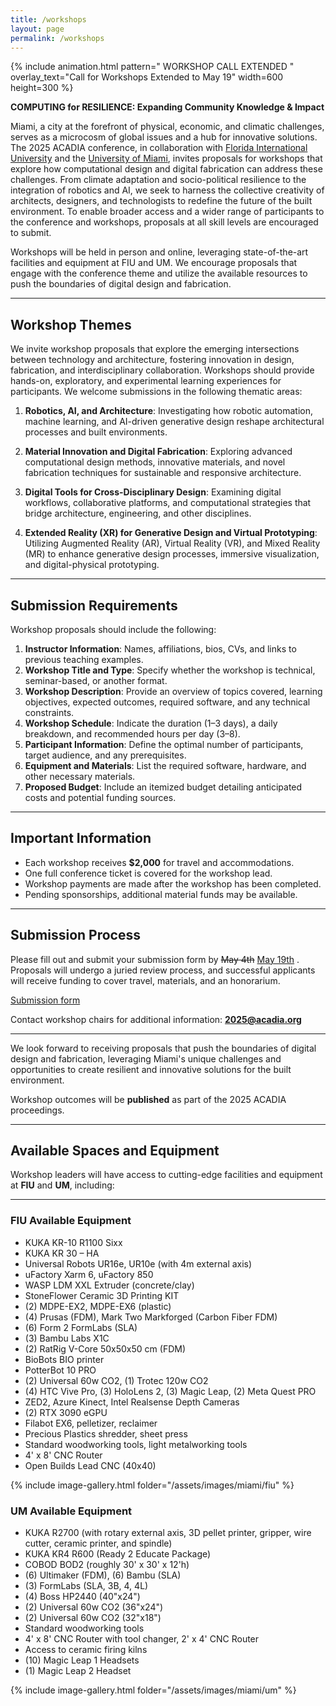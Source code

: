 ```yaml
---
title: /workshops
layout: page
permalink: /workshops
---
```

{% include animation.html pattern="  WORKSHOP CALL EXTENDED  " overlay_text="Call for Workshops Extended to May 19" width=600 height=300 %}

**COMPUTING for RESILIENCE: Expanding Community Knowledge & Impact**  

Miami, a city at the forefront of physical, economic, and climatic challenges, serves as a microcosm of global issues and a hub for innovative solutions. The 2025 ACADIA conference, in collaboration with [Florida International University](/fiu) and the [University of Miami](/um), invites proposals for workshops that explore how computational design and digital fabrication can address these challenges. From climate adaptation and socio-political resilience to the integration of robotics and AI, we seek to harness the collective creativity of architects, designers, and technologists to redefine the future of the built environment. To enable broader access and a wider range of participants to the conference and workshops, proposals at all skill levels are encouraged to submit.  

Workshops will be held in person and online, leveraging state-of-the-art facilities and equipment at FIU and UM. We encourage proposals that engage with the conference theme and utilize the available resources to push the boundaries of digital design and fabrication.  

---

## Workshop Themes  

We invite workshop proposals that explore the emerging intersections between technology and architecture, fostering innovation in design, fabrication, and interdisciplinary collaboration. Workshops should provide hands-on, exploratory, and experimental learning experiences for participants. We welcome submissions in the following thematic areas:

1. **Robotics, AI, and Architecture**: Investigating how robotic automation, machine learning, and AI-driven generative design reshape architectural processes and built environments.  

2. **Material Innovation and Digital Fabrication**: Exploring advanced computational design methods, innovative materials, and novel fabrication techniques for sustainable and responsive architecture.  

3. **Digital Tools for Cross-Disciplinary Design**: Examining digital workflows, collaborative platforms, and computational strategies that bridge architecture, engineering, and other disciplines.  

4. **Extended Reality (XR) for Generative Design and Virtual Prototyping**: Utilizing Augmented Reality (AR), Virtual Reality (VR), and Mixed Reality (MR) to enhance generative design processes, immersive visualization, and digital-physical prototyping.  

---

## Submission Requirements  

Workshop proposals should include the following:  

1. **Instructor Information**: Names, affiliations, bios, CVs, and links to previous teaching examples.  
2. **Workshop Title and Type**: Specify whether the workshop is technical, seminar-based, or another format.  
3. **Workshop Description**: Provide an overview of topics covered, learning objectives, expected outcomes, required software, and any technical constraints.  
4. **Workshop Schedule**: Indicate the duration (1–3 days), a daily breakdown, and recommended hours per day (3–8).  
5. **Participant Information**: Define the optimal number of participants, target audience, and any prerequisites.  
6. **Equipment and Materials**: List the required software, hardware, and other necessary materials.  
7. **Proposed Budget**: Include an itemized budget detailing anticipated costs and potential funding sources.  

---

## Important Information

- Each workshop receives **$2,000** for travel and accommodations.  
- One full conference ticket is covered for the workshop lead. 
- Workshop payments are made after the workshop has been completed.  
- Pending sponsorships, additional material funds may be available.  


---

## Submission Process  

Please fill out and submit your submission form by ~~May 4th~~ [May 19th](https://forms.gle/4ABebzhwSYdBQCAJ6) . Proposals will undergo a juried review process, and successful applicants will receive funding to cover travel, materials, and an honorarium.  

[Submission form](https://forms.gle/4ABebzhwSYdBQCAJ6)  

Contact workshop chairs for additional information: **2025@acadia.org**  

---

We look forward to receiving proposals that push the boundaries of digital design and fabrication, leveraging Miami's unique challenges and opportunities to create resilient and innovative solutions for the built environment.  

Workshop outcomes will be **published** as part of the 2025 ACADIA proceedings.  

---

## Available Spaces and Equipment  

Workshop leaders will have access to cutting-edge facilities and equipment at **FIU** and **UM**, including:  

---

### FIU Available Equipment  

- KUKA KR-10 R1100 Sixx  
- KUKA KR 30 – HA  
- Universal Robots UR16e, UR10e (with 4m external axis)  
- uFactory Xarm 6, uFactory 850  
- WASP LDM XXL Extruder (concrete/clay)  
- StoneFlower Ceramic 3D Printing KIT  
- (2) MDPE-EX2, MDPE-EX6 (plastic)  
- (4) Prusas (FDM), Mark Two Markforged (Carbon Fiber FDM)  
- (6) Form 2 FormLabs (SLA)  
- (3) Bambu Labs X1C  
- (2) RatRig V-Core 50x50x50 cm (FDM)  
- BioBots BIO printer  
- PotterBot 10 PRO  
- (2) Universal 60w CO2, (1) Trotec 120w CO2  
- (4) HTC Vive Pro, (3) HoloLens 2, (3) Magic Leap, (2) Meta Quest PRO  
- ZED2, Azure Kinect, Intel Realsense Depth Cameras  
- (2) RTX 3090 eGPU  
- Filabot EX6, pelletizer, reclaimer  
- Precious Plastics shredder, sheet press  
- Standard woodworking tools, light metalworking tools  
- 4' x 8' CNC Router  
- Open Builds Lead CNC (40x40)  

{% include image-gallery.html folder="/assets/images/miami/fiu" %}  

### UM Available Equipment  

- KUKA R2700 (with rotary external axis, 3D pellet printer, gripper, wire cutter, ceramic printer, and spindle)  
- KUKA KR4 R600 (Ready 2 Educate Package)  
- COBOD BOD2 (roughly 30' x 30' x 12'h)  
- (6) Ultimaker (FDM), (6) Bambu (SLA)  
- (3) FormLabs (SLA, 3B, 4, 4L)  
- (4) Boss HP2440 (40"x24")  
- (2) Universal 60w CO2 (36"x24")  
- (2) Universal 60w CO2 (32"x18")  
- Standard woodworking tools  
- 4' x 8' CNC Router with tool changer, 2' x 4' CNC Router  
- Access to ceramic firing kilns  
- (10) Magic Leap 1 Headsets  
- (1) Magic Leap 2 Headset  

{% include image-gallery.html folder="/assets/images/miami/um" %}  